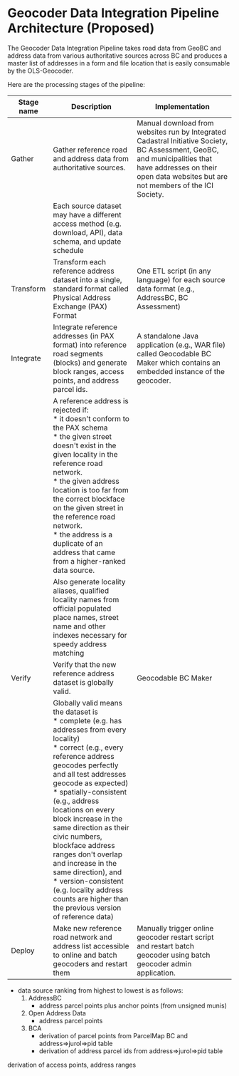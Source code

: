 # Geocoder Data Integration Pipeline Architecture (Proposed)
The Geocoder Data Integration Pipeline takes road data from GeoBC and address data from various authoritative sources across BC and produces a master list of addresses in a form and file location that is easily consumable by the OLS-Geocoder. 

Here are the processing stages of the pipeline:

Stage name|Description|Implementation
|--|--|--|
|Gather|Gather reference road and address data from authoritative sources.|Manual download from websites run by Integrated Cadastral Initiative Society, BC Assessment, GeoBC, and municipalities that have addresses on their open data websites but are not members of the ICI Society.
||Each source dataset may have a different access method (e.g. download, API), data schema, and update schedule|
|Transform|Transform each reference address dataset into a single, standard format called Physical Address Exchange (PAX) Format|One ETL script (in any language) for each source data format (e.g., AddressBC, BC Assessment)
|Integrate|Integrate reference addresses (in PAX format) into reference road segments (blocks) and generate block ranges, access points, and address parcel ids.|A standalone Java application (e.g., WAR file) called Geocodable BC Maker which contains an embedded instance of the geocoder.
||A reference address is rejected if:<br>* it doesn't conform to the PAX schema<br>* the given street doesn't exist in the given locality in the reference road network.<br>* the given address location is too far from the correct blockface on the given street in the reference road network.<br>* the address is a duplicate of an address that came from a higher-ranked data source.||Data sources are ranked as follows:<br>1. AddressBC<br>2. Open data munis<br>3. BC Assessment<br>
||Also generate locality aliases, qualified locality names from official populated place names, street name and other indexes necessary for speedy address matching|
|Verify|Verify that the new reference address dataset is globally valid.|Geocodable BC Maker| 
||Globally valid means the dataset is <br> * complete (e.g. has addresses from every locality) <br> * correct (e.g., every reference address geocodes perfectly and all test addresses geocode as expected) <br> * spatially-consistent (e.g., address locations on every block increase in the same direction as their civic numbers, blockface address ranges don't overlap and increase in the same direction), and <br>  * version-consistent (e.g. locality address counts are higher than the previous version of reference data)|
Deploy| Make new reference road network and address list accessible to online and batch geocoders and restart them|Manually trigger online geocoder restart script and restart batch geocoder using  batch geocoder admin application.



   - data source ranking from highest to lowest is as follows:
      1. AddressBC
          - address parcel points plus anchor points (from unsigned munis)
      2. Open Address Data
          - address parcel points
      3. BCA
         -  derivation of parcel points from ParcelMap BC and address=>jurol=>pid table
         -  derivation of address parcel ids from address=>jurol=>pid table
 

derivation of access points, address ranges
